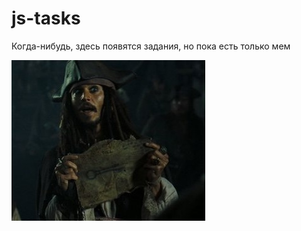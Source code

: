 # js-tasks
Когда-нибудь, здесь появятся задания, но пока есть только мем

![Image alt](https://github.com/kannstas/js-tasks/raw/main/assets/key_mem.jpg)
